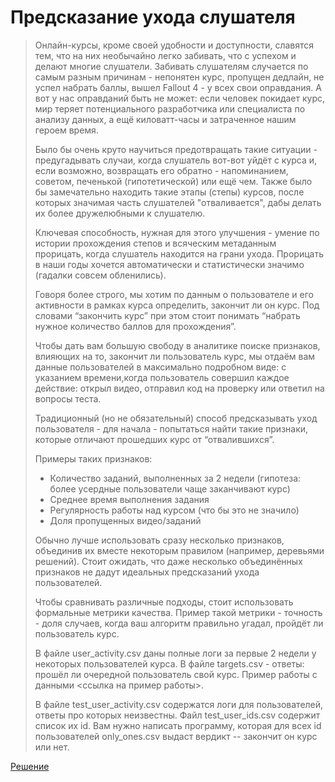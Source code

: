 # Предсказание ухода слушателя

> Онлайн-курсы, кроме своей удобности и доступности, славятся тем, что на них необычайно легко забивать, что с успехом и делают многие слушатели. Забивать слушателям случается по самым разным причинам - непонятен курс, пропущен дедлайн, не успел набрать баллы, вышел Fallout 4 - у всех свои оправдания. А вот у нас оправданий быть не может: если человек покидает курс, мир теряет потенциального разработчика или специалиста по анализу данных, а ещё киловатт-часы и затраченное нашим героем время.
>
> Было бы очень круто научиться предотвращать такие ситуации - предугадывать случаи, когда слушатель вот-вот уйдёт с курса и, если возможно, возвращать его обратно - напоминанием, советом, печенькой (гипотетической) или ещё чем. Также было бы замечательно находить такие этапы (степы) курсов, после которых значимая часть слушателей "отваливается", дабы делать их более дружелюбными к слушателю.
>
> Ключевая способность, нужная для этого улучшения - умение по истории прохождения степов и всяческим метаданным прорицать, когда слушатель находится на грани ухода. Прорицать в наши годы хочется автоматически и статистически значимо (гадалки совсем обленились).
>
> Говоря более строго, мы хотим по данным о пользователе и его активности в рамках курса определить, закончит ли он курс. Под словами “закончить курс” при этом стоит понимать “набрать нужное количество баллов для прохождения”.
>
> Чтобы дать вам большую свободу в аналитике поиске признаков, влияющих на то, закончит ли пользователь курс, мы отдаём вам данные пользователей в максимально подробном виде: с указанием времени,когда пользователь совершил каждое действие: открыл видео, отправил код на проверку или ответил на вопросы теста.
>
> Традиционный (но не обязательный) способ предсказывать уход пользователя - для начала - попытаться найти такие признаки, которые отличают прошедших курс от “отвалившихся”.
>
> Примеры таких признаков:
>
> * Количество заданий, выполненных за 2 недели (гипотеза: более усердные пользователи чаще заканчивают курс)
> * Среднее время выполнения задания
> * Регулярность работы над курсом (что бы это не значило)
> * Доля пропущенных видео/заданий
>
> Обычно лучше использовать сразу несколько признаков, объединив их вместе некоторым правилом (например, деревьями решений). Стоит ожидать, что даже несколько объединённых признаков не дадут идеальных предсказаний ухода пользователей.
>
> Чтобы сравнивать различные подходы, стоит использовать формальные метрики качества. Пример такой метрики - точность - доля случаев, когда ваш алгоритм правильно угадал, пройдёт ли пользователь курс.
>
> В файле user_activity.csv даны полные логи за первые 2 недели у некоторых пользователей курса. В файле targets.csv - ответы: прошёл ли очередной пользователь свой курс. Пример работы с данными <ссылка на пример работы>.
>
> В файле test_user_activity.csv содержатся логи для пользователей, ответы про которых неизвестны. Файл test_user_ids.csv содержит список их id. Вам нужно написать программу, которая для всех id пользователей only_ones.csv выдаст вердикт -- закончит он курс или нет.

[Решение](./3.ipynb)